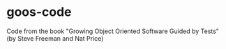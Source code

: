 # goos-code
Code from the book "Growing Object Oriented Software Guided by Tests" (by Steve Freeman and Nat Price)
